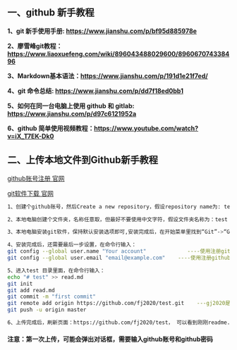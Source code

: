 ## 一、github 新手教程

**1、git 新手使用手册: https://www.jianshu.com/p/bf95d885978e**

**2、廖雪峰git教程：https://www.liaoxuefeng.com/wiki/896043488029600/896067074338496**

**3、Markdown基本语法：https://www.jianshu.com/p/191d1e21f7ed/**

**4、git 命令总结: https://www.jianshu.com/p/dd7f18ed0bb1**

**5、如何在同一台电脑上使用 github 和 gitlab: https://www.jianshu.com/p/d97c6121952a**

**6、github 简单使用视频教程：https://www.youtube.com/watch?v=iX_T7EK-Dk0**

## 二、上传本地文件到Github新手教程

<a href="https://github.com/" target="_blank">github账号注册 官网</a>
 
<a href="https://git-scm.com/" target="_blank">git软件下载 官网</a>


```bash
1、创建个github账号，然后Create a new repository，假设repository name为: test

2、本地电脑创建个文件夹，名称任意取，但最好不要使用中文字符，假设文件夹名称为：test

3、本地电脑安装git软件，保持默认安装选项即可,安装完成后，在开始菜单里找到“Git”->“Git Bash”，蹦出一个类似命令行窗口的东西，就说明Git安装成功

4、安装完成后，还需要最后一步设置，在命令行输入：
git config --global user.name "Your account"             ----使用注册github账号
git config --global user.email "email@example.com"    ----使用注册github账号时所用的邮箱

5、进入test 目录里面，在命令行输入：
echo "# test" >> read.md
git init
git add read.md
git commit -m "first commit"
git remote add origin https://github.com/fj2020/test.git    ---gj2020是我注册的github账号
git push -u origin master

6、上传完成后，刷新页面：https://github.com/fj2020/test， 可以看到刚刚readme.md文件，内容为test
```
#### 注意：第一次上传，可能会弹出对话框，需要输入github账号和github密码
